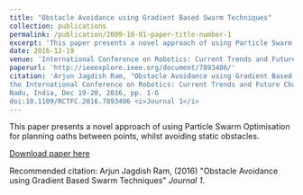 ```yaml
---
title: "Obstacle Avoidance using Gradient Based Swarm Techniques"
collection: publications
permalink: /publication/2009-10-01-paper-title-number-1
excerpt: 'This paper presents a novel approach of using Particle Swarm Optimisation for planning oaths between points, whilst avoiding static obstacles.'
date: 2016-12-19
venue: 'International Conference on Robotics: Current Trends and Future Challenges, Thanjavur, Tamil Nadu, India'
paperurl: 'http://ieeexplore.ieee.org/document/7893406/'
citation: 'Arjun Jagdish Ram, "Obstacle Avoidance using Gradient Based Swarm Techniques" in Proceedings of
the International Conference on Robotics: Current Trends and Future Challenges, Thanjavur, Tamil
Nadu, India, Dec 19-20, 2016, pp. 1-6
doi:10.1109/RCTFC.2016.7893406 <i>Journal 1</i>
---
```

This paper presents a novel approach of using Particle Swarm Optimisation for planning oaths between points, whilst avoiding static obstacles.

[Download paper here](http://ieeexplore.ieee.org/document/7893406/)

Recommended citation: Arjun Jagdish Ram, (2016) "Obstacle Avoidance using Gradient Based Swarm Techniques" <i>Journal 1</i>.

